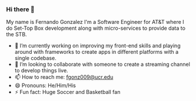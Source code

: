 ### Hi there 👋
My name is Fernando Gonzalez I'm a Software Engineer for AT&T where I do Set-Top Box development along with micro-services to provide data to the STB.   

- 🔭 I’m currently working on improving my front-end skills and playing around with frameworks to create apps in different platforms with a single codebase. 
- 👯 I’m looking to collaborate with someone to create a streaming channel to develop things live. 
- 📫 How to reach me: fgonz009@ucr.edu
- 😄 Pronouns: He/Him/His
- ⚡ Fun fact: Huge Soccer and Basketball fan


<!--
**Fernie-Hacks/Fernie-Hacks** is a ✨ _special_ ✨ repository because its `README.md` (this file) appears on your GitHub profile.

Here are some ideas to get you started:

- 🔭 I’m currently working on ...
- 🌱 I’m currently learning ...
- 👯 I’m looking to collaborate on ...
- 🤔 I’m looking for help with ...
- 💬 Ask me about ...
- 📫 How to reach me: ...
- 😄 Pronouns: ...
- ⚡ Fun fact: ...
-->
